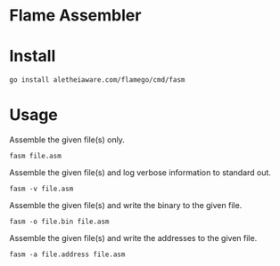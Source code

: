 Flame Assembler
===============

# Install

```
go install aletheiaware.com/flamego/cmd/fasm
```

# Usage

Assemble the given file(s) only.

```
fasm file.asm
```

Assemble the given file(s) and log verbose information to standard out.

```
fasm -v file.asm
```

Assemble the given file(s) and write the binary to the given file.

```
fasm -o file.bin file.asm
```

Assemble the given file(s) and write the addresses to the given file.

```
fasm -a file.address file.asm
```
